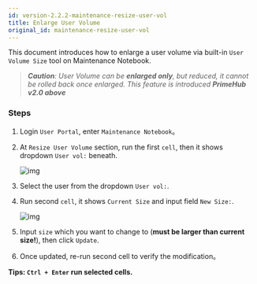 ```yaml
---
id: version-2.2.2-maintenance-resize-user-vol
title: Enlarge User Volume
original_id: maintenance-resize-user-vol
---
```


This document introduces how to enlarge a user volume via built-in `User Volume Size` tool on Maintenance Notebook.

>***Caution**: User Volume can be **enlarged only**, but reduced, it cannot be rolled back once enlarged. This feature is introduced **PrimeHub v2.0 above***

### Steps

1. Login `User Portal`, enter `Maintenance Notebook`。

2. At `Resize User Volume` section, run the first `cell`, then it shows dropdown `User vol:` beneath.

    ![img](assets/dropdown_user_list.png)

3. Select the user from the dropdown `User vol:`.

4. Run second `cell`, it shows `Current Size` and input field `New Size:`.

    ![img](assets/enlarge_user_vol.png)

5. Input `size` which you want to change to (**must be larger than current size!**), then click `Update`.

6. Once updated, re-run second cell to verify the modification。

**Tips: `Ctrl + Enter` run selected cells.**

